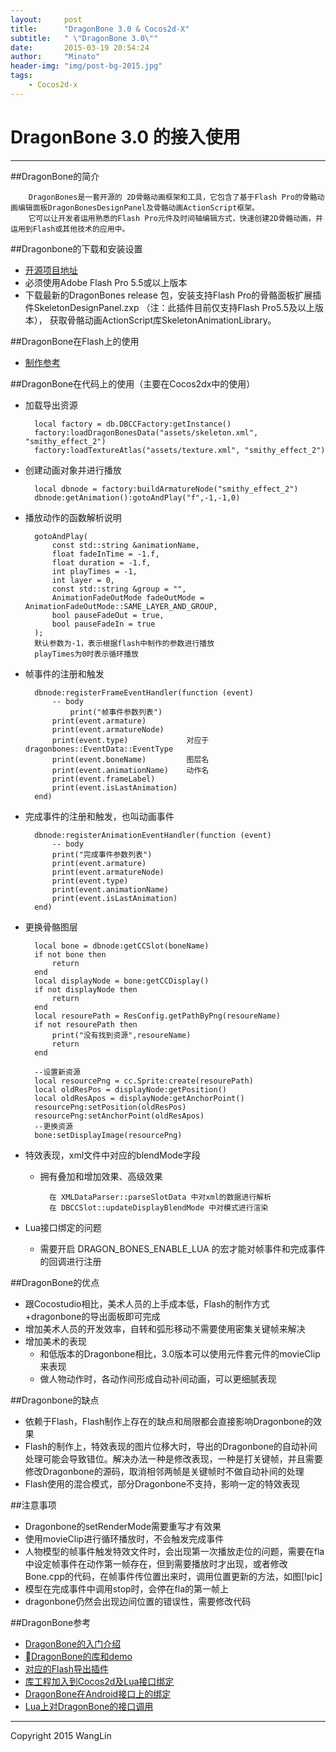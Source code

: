 ```yaml
---
layout:     post
title:      "DragonBone 3.0 & Cocos2d-X"
subtitle:   " \"DragonBone 3.0\""
date:       2015-03-19 20:54:24
author:     "Minato"
header-img: "img/post-bg-2015.jpg"
tags:
    - Cocos2d-x
---
```


# DragonBone 3.0 的接入使用

<!-- create time: 2015-03-19 20:54:24  -->
-----

##DragonBone的简介


        DragonBones是一套开源的 2D骨骼动画框架和工具，它包含了基于Flash Pro的骨骼动画编辑面板DragonBonesDesignPanel及骨骼动画ActionScript框架。
        它可以让开发者运用熟悉的Flash Pro元件及时间轴编辑方式，快速创建2D骨骼动画，并运用到Flash或其他技术的应用中。

##Dragonbone的下载和安装设置
+ [开源项目地址][url7]
+ 必须使用Adobe Flash Pro 5.5或以上版本
+ 下载最新的DragonBones release 包，安装支持Flash Pro的骨骼面板扩展插件SkeletonDesignPanel.zxp （注：此插件目前仅支持Flash Pro5.5及以上版本）， 获取骨骼动画ActionScript库SkeletonAnimationLibrary。

##DragonBone在Flash上的使用
+ [制作参考][url8]

##DragonBone在代码上的使用（主要在Cocos2dx中的使用）
+ 加载导出资源

        local factory = db.DBCCFactory:getInstance()
    	factory:loadDragonBonesData("assets/skeleton.xml", "smithy_effect_2")
    	factory:loadTextureAtlas("assets/texture.xml", "smithy_effect_2")

+ 创建动画对象并进行播放

        local dbnode = factory:buildArmatureNode("smithy_effect_2")        
        dbnode:getAnimation():gotoAndPlay("f",-1,-1,0)

+ 播放动作的函数解析说明

        gotoAndPlay(    
            const std::string &animationName,
            float fadeInTime = -1.f,
            float duration = -1.f,
            int playTimes = -1,
            int layer = 0,
            const std::string &group = "",
            AnimationFadeOutMode fadeOutMode =  AnimationFadeOutMode::SAME_LAYER_AND_GROUP,
            bool pauseFadeOut = true,
            bool pauseFadeIn = true
        );
        默认参数为-1，表示根据flash中制作的参数进行播放
        playTimes为0时表示循环播放

+ 帧事件的注册和触发

        dbnode:registerFrameEventHandler(function (event)
    		-- body
        		print("帧事件参数列表")
    		print(event.armature)
    		print(event.armatureNode)
    		print(event.type)             对应于dragonbones::EventData::EventType
    		print(event.boneName)         图层名
    		print(event.animationName)    动作名
    		print(event.frameLabel)
    		print(event.isLastAnimation)       
        end)

+ 完成事件的注册和触发，也叫动画事件

        dbnode:registerAnimationEventHandler(function (event)
    		-- body
    		print("完成事件参数列表")
    		print(event.armature)
    		print(event.armatureNode)
    		print(event.type)
    		print(event.animationName)
    		print(event.isLastAnimation)
        end)
        
+ 更换骨骼图层

        local bone = dbnode:getCCSlot(boneName)
        if not bone then
            return
        end
        local displayNode = bone:getCCDisplay()
        if not displayNode then
            return
        end
        local resourePath = ResConfig.getPathByPng(resoureName)
        if not resourePath then
            print("没有找到资源",resoureName)
            return
        end

        --设置新资源
        local resourcePng = cc.Sprite:create(resourePath)
        local oldResPos = displayNode:getPosition()
        local oldResApos = displayNode:getAnchorPoint()
        resourcePng:setPosition(oldResPos)
        resourcePng:setAnchorPoint(oldResApos)
        --更换资源
        bone:setDisplayImage(resourcePng)   

+ 特效表现，xml文件中对应的blendMode字段
    - 拥有叠加和增加效果、高级效果
        
            在 XMLDataParser::parseSlotData 中对xml的数据进行解析
            在 DBCCSlot::updateDisplayBlendMode 中对模式进行渲染

+ Lua接口绑定的问题
    - 需要开启 DRAGON_BONES_ENABLE_LUA 的宏才能对帧事件和完成事件的回调进行注册
    
##DragonBone的优点
- 跟Cocostudio相比，美术人员的上手成本低，Flash的制作方式+dragonbone的导出面板即可完成
- 增加美术人员的开发效率，自转和弧形移动不需要使用密集关键帧来解决
- 增加美术的表现
    + 和低版本的Dragonbone相比，3.0版本可以使用元件套元件的movieClip来表现
    + 做人物动作时，各动作间形成自动补间动画，可以更细腻表现
    
##Dragonbone的缺点
- 依赖于Flash，Flash制作上存在的缺点和局限都会直接影响Dragonbone的效果
- Flash的制作上，特效表现的图片位移大时，导出的Dragonbone的自动补间处理可能会导致错位。解决办法一种是修改表现，一种是打关键帧，并且需要修改Dragonbone的源码，取消相邻两帧是关键帧时不做自动补间的处理
- Flash使用的混合模式，部分Dragonbone不支持，影响一定的特效表现

##注意事项
+ Dragonbone的setRenderMode需要重写才有效果
+ 使用movieClip进行循环播放时，不会触发完成事件
+ 人物模型的帧事件触发特效文件时，会出现第一次播放走位的问题，需要在fla中设定帧事件在动作第一帧存在，但到需要播放时才出现，或者修改Bone.cpp的代码，在帧事件传位置出来时，调用位置更新的方法，如图[!pic]
+ 模型在完成事件中调用stop时，会停在fla的第一帧上
+ dragonbone仍然会出现边间位置的错误性，需要修改代码

##DragonBone参考
* [DragonBone的入门介绍][url1]
* [DragonBone的库和demo][url2]
* [对应的Flash导出插件][url3]
* [库工程加入到Cocos2d及Lua接口绑定][url4]
* [DragonBone在Android接口上的绑定][url5]
* [Lua上对DragonBone的接口调用][url6]

[url1]:http://dragonbones.effecthub.com/getting_started_cn.html
[url2]:https://github.com/DragonBones/DragonBonesCPP
[url3]:https://github.com/DragonBones/DesignPanel
[url4]:http://www.litefeel.com/how-to-do-lua-bindings-for-dragonbones-vs/
[url5]:http://www.litefeel.com/how-to-do-lua-bindings-for-dragonbones-android/
[url6]:http://www.litefeel.com/how-to-use-dragonbones-in-lua/
[url7]:http://dragonbones.github.com
[url8]:http://dragonbones.github.io/getting_started_cn.html


[pic]:d_p1

----
Copyright 2015 WangLin



